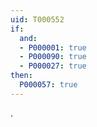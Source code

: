 ```yaml
---
uid: T000552
if:
  and:
  - P000001: true
  - P000090: true
  - P000027: true
then:
  P000057: true
---
```


.
